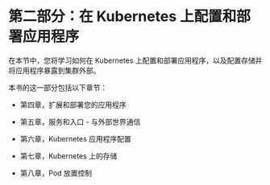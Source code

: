 # 第二部分：在 Kubernetes 上配置和部署应用程序

在本节中，您将学习如何在 Kubernetes 上配置和部署应用程序，以及配置存储并将应用程序暴露到集群外部。

本书的这一部分包括以下章节：

+   第四章，扩展和部署您的应用程序

+   第五章，服务和入口 - 与外部世界通信

+   第六章，Kubernetes 应用程序配置

+   第七章，Kubernetes 上的存储

+   第八章，Pod 放置控制
